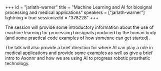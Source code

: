 +++
id = "jarlath-warner"
title = "Machine Learning and AI for biosignal processing and medical applications"
speakers = ["jarlath-warner"]
lightning = true
sessionizeId = "378228"
+++

The session will provide some introductory information about the use of machine learning for processing biosignals produced by the human body (and some practical code examples of how someone can get started). 

The talk will also provide a brief direction for where AI can play a role in medical applications and provide some examples as well as give a brief intro to Axonnr and how we are using AI to progress robotic prosthetic technology.